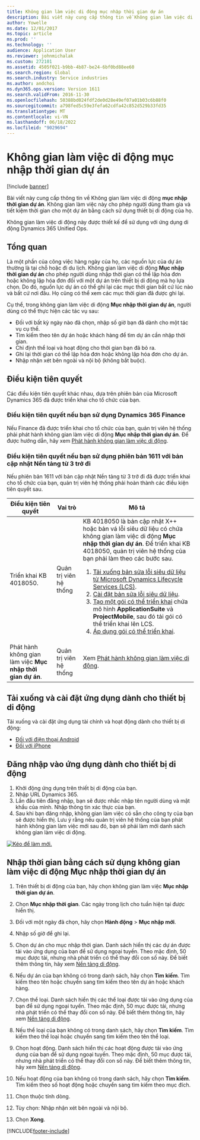 ```yaml
---
title: Không gian làm việc di động mục nhập thời gian dự án
description: Bài viết này cung cấp thông tin về Không gian làm việc di động mục nhập thời gian dự án. Không gian làm việc này cho phép người dùng tham gia và tiết kiệm thời gian cho một dự án bằng cách sử dụng thiết bị di động của họ.
author: Yowelle
ms.date: 12/01/2017
ms.topic: article
ms.prod: ''
ms.technology: ''
audience: Application User
ms.reviewer: johnmichalak
ms.custom: 272101
ms.assetid: 4505f021-b9bb-4b87-be24-6bf0bd88ee60
ms.search.region: Global
ms.search.industry: Service industries
ms.author: andchoi
ms.dyn365.ops.version: Version 1611
ms.search.validFrom: 2016-11-30
ms.openlocfilehash: 50388bd024fdf2de0d28e49ef07a01b03c6b88f0
ms.sourcegitcommit: a798fed5c59e3fefa62cdfa42c852d529b33fd35
ms.translationtype: MT
ms.contentlocale: vi-VN
ms.lasthandoff: 06/18/2022
ms.locfileid: "9029694"
---
```

# <a name="project-time-entry-mobile-workspace"></a>Không gian làm việc di động mục nhập thời gian dự án

[!include [banner](../includes/banner.md)]

Bài viết này cung cấp thông tin về Không gian làm việc di động **mục nhập thời gian dự án**. Không gian làm việc này cho phép người dùng tham gia và tiết kiệm thời gian cho một dự án bằng cách sử dụng thiết bị di động của họ.

Không gian làm việc di động này được thiết kế để sử dụng với ứng dụng di động Dynamics 365 Unified Ops. 

## <a name="overview"></a>Tổng quan
Là một phần của công việc hàng ngày của họ, các nguồn lực của dự án thường là tại chỗ hoặc đi du lịch. Không gian làm việc di động **Mục nhập thời gian dự án** cho phép người dùng nhập thời gian có thể lập hóa đơn hoặc không lập hóa đơn đối với một dự án trên thiết bị di động mà họ lựa chọn. Do đó, nguồn lực dự án có thể ghi lại các mục thời gian bất cứ lúc nào và bất cứ nơi đâu. Họ cũng có thể xem các mục thời gian đã được ghi lại. 

Cụ thể, trong không gian làm việc di động **Mục nhập thời gian dự án**, người dùng có thể thực hiện các tác vụ sau:

-   Đối với bất kỳ ngày nào đã chọn, nhập số giờ bạn đã dành cho một tác vụ cụ thể.
-   Tìm kiếm theo tên dự án hoặc khách hàng để tìm dự án cần nhập thời gian.
-   Chỉ định thể loại và hoạt động cho thời gian bạn đã bỏ ra.
-   Ghi lại thời gian có thể lập hóa đơn hoặc không lập hóa đơn cho dự án.
-   Nhập nhận xét bên ngoài và nội bộ (không bắt buộc).

## <a name="prerequisites"></a>Điều kiện tiên quyết
Các điều kiện tiên quyết khác nhau, dựa trên phiên bản của Microsoft Dynamics 365 đã được triển khai cho tổ chức của bạn.

### <a name="prerequisites-if-you-use-dynamics-365-finance"></a>Điều kiện tiên quyết nếu bạn sử dụng Dynamics 365 Finance
Nếu Finance đã được triển khai cho tổ chức của bạn, quản trị viên hệ thống phải phát hành không gian làm việc di động **Mục nhập thời gian dự án**. Để được hướng dẫn, hãy xem [Phát hành không gian làm việc di động](/dynamics365/fin-ops-core/dev-itpro/mobile-apps/publish-mobile-workspace).

### <a name="prerequisites-if-you-use-version-1611-with-platform-update-3-or-later"></a>Điều kiện tiên quyết nếu bạn sử dụng phiên bản 1611 với bản cập nhật Nền tảng từ 3 trở đi
Nếu phiên bản 1611 với bản cập nhật Nền tảng từ 3 trở đi đã được triển khai cho tổ chức của bạn, quản trị viên hệ thống phải hoàn thành các điều kiện tiên quyết sau. 

<table>
<thead>
<tr class="header">
<th>Điều kiện tiên quyết</th>
<th>Vai trò</th>
<th>Mô tả</th>
</tr>
</thead>
<tbody>
<tr class="odd">

<td>Triển khai KB 4018050.</td>
<td>Quản trị viên hệ thống</td>
<td>KB 4018050 là bản cập nhật X++ hoặc bản vá lỗi siêu dữ liệu có chứa không gian làm việc di động <strong>Mục nhập thời gian dự án</strong>. Để triển khai KB 4018050, quản trị viên hệ thống của bạn phải làm theo các bước sau.
<ol>
<li><a href="/dynamics365/fin-ops-core/dev-itpro/migration-upgrade/download-hotfix-lcs">Tải xuống bản sửa lỗi siêu dữ liệu từ Microsoft Dynamics Lifecycle Services (LCS)</a>.</li>
<li><a href="/dynamics365/fin-ops-core/dev-itpro/migration-upgrade/install-metadata-hotfix-package">Cài đặt bản sửa lỗi siêu dữ liệu</a>.</li>
<li><a href="/dynamics365/fin-ops-core/dev-itpro/deployment/create-apply-deployable-package">Tạo một gói có thể triển khai</a> chứa mô hình <strong>ApplicationSuite</strong> và <strong>ProjectMobile</strong>, sau đó tải gói có thể triển khai lên LCS.</li>
<li><a href="/dynamics365/fin-ops-core/dev-itpro/deployment/apply-deployable-package-system">Áp dụng gói có thể triển khai</a>.</li>

</ol></td>
</tr>
<tr class="even">
<td>Phát hành không gian làm việc <strong>Mục nhập thời gian dự án</strong>.</td>
<td>Quản trị viên hệ thống</td>
<td>Xem <a href="/dynamics365/fin-ops-core/dev-itpro/mobile-apps/publish-mobile-workspace">Phát hành không gian làm việc di động</a>.</td>
</tr>
</tbody>
</table>

## <a name="download-and-install-the-mobile-app"></a>Tải xuống và cài đặt ứng dụng dành cho thiết bị di động

Tải xuống và cài đặt ứng dụng tài chính và hoạt động dành cho thiết bị di động:

-   [Đối với điện thoại Android](https://go.microsoft.com/fwlink/?linkid=850662)
-   [Đối với iPhone](https://go.microsoft.com/fwlink/?linkid=850663)

## <a name="sign-in-to-the-mobile-app"></a>Đăng nhập vào ứng dụng dành cho thiết bị di động
1.  Khởi động ứng dụng trên thiết bị di động của bạn.
2.  Nhập URL Dynamics 365.
3.  Lần đầu tiên đăng nhập, bạn sẽ được nhắc nhập tên người dùng và mật khẩu của mình. Nhập thông tin xác thực của bạn.
4.  Sau khi bạn đăng nhập, không gian làm việc có sẵn cho công ty của bạn sẽ được hiển thị. Lưu ý rằng nếu quản trị viên hệ thống của bạn phát hành không gian làm việc mới sau đó, bạn sẽ phải làm mới danh sách không gian làm việc di động.

[![Kéo để làm mới.](./media/pull-to-refresh-list-of-workspaces-183x300.png)](./media/pull-to-refresh-list-of-workspaces.png)

## <a name="enter-time-by-using-the-project-time-entry-mobile-workspace"></a>Nhập thời gian bằng cách sử dụng không gian làm việc di động Mục nhập thời gian dự án
1.  Trên thiết bị di động của bạn, hãy chọn không gian làm việc **Mục nhập thời gian dự án**.
2.  Chọn **Mục nhập thời gian**. Các ngày trong lịch cho tuần hiện tại được hiển thị.
3.  Đối với một ngày đã chọn, hãy chọn **Hành động** &gt; **Mục nhập mới**.
4.  Nhập số giờ để ghi lại.
5.  Chọn dự án cho mục nhập thời gian. Danh sách hiển thị các dự án được tải vào ứng dụng của bạn để sử dụng ngoại tuyến. Theo mặc định, 50 mục được tải, nhưng nhà phát triển có thể thay đổi con số này. Để biết thêm thông tin, hãy xem [Nền tảng di động](/dynamics365/fin-ops-core/dev-itpro/mobile-apps/mobile-app-home-page).
6.  Nếu dự án của bạn không có trong danh sách, hãy chọn **Tìm kiếm**. Tìm kiếm theo tên hoặc chuyển sang tìm kiếm theo tên dự án hoặc khách hàng.
7.  Chọn thể loại. Danh sách hiển thị các thể loại được tải vào ứng dụng của bạn để sử dụng ngoại tuyến. Theo mặc định, 50 mục được tải, nhưng nhà phát triển có thể thay đổi con số này. Để biết thêm thông tin, hãy xem [Nền tảng di động](/dynamics365/fin-ops-core/dev-itpro/mobile-apps/mobile-app-home-page).
8.  Nếu thể loại của bạn không có trong danh sách, hãy chọn **Tìm kiếm**. Tìm kiếm theo thể loại hoặc chuyển sang tìm kiếm theo tên thể loại.
9.  Chọn hoạt động. Danh sách hiển thị các hoạt động được tải vào ứng dụng của bạn để sử dụng ngoại tuyến. Theo mặc định, 50 mục được tải, nhưng nhà phát triển có thể thay đổi con số này. Để biết thêm thông tin, hãy xem [Nền tảng di động](/dynamics365/fin-ops-core/dev-itpro/mobile-apps/mobile-app-home-page).
10. Nếu hoạt động của bạn không có trong danh sách, hãy chọn **Tìm kiếm**. Tìm kiếm theo số hoạt động hoặc chuyển sang tìm kiếm theo mục đích.

11. Chọn thuộc tính dòng.
12. Tùy chọn: Nhập nhận xét bên ngoài và nội bộ.
13. Chọn **Xong**.


[!INCLUDE[footer-include](../includes/footer-banner.md)]
